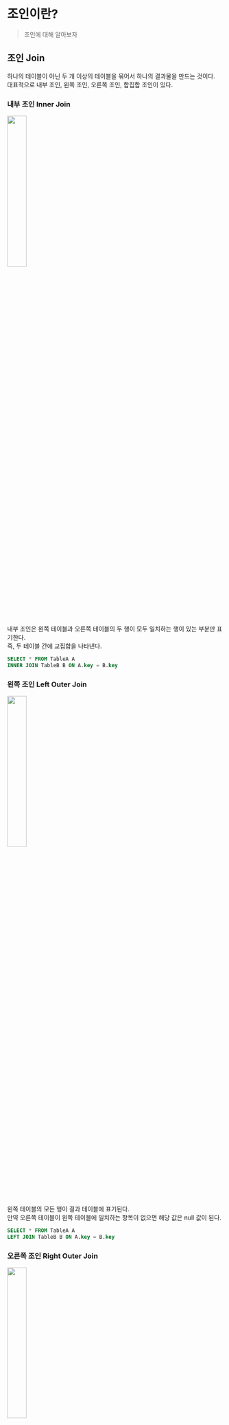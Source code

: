 # 조인이란?
> 조인에 대해 알아보자

## 조인 Join
하나의 테이블이 아닌 두 개 이상의 테이블을 묶어서 하나의 결과물을 만드는 것이다.    
대표적으로 내부 조인, 왼쪽 조인, 오른쪽 조인, 합집합 조인이 있다.

### 내부 조인 Inner Join

<img src="https://camo.githubusercontent.com/80cb81747e55caa81c1cd17ec9f3f800e1986860f8c4998d995c4fbfc62ffa58/68747470733a2f2f696d67312e6461756d63646e2e6e65742f7468756d622f523132383078302f3f73636f64653d6d746973746f72793226666e616d653d687474702533412532462532466366696c65392e75662e746973746f72792e636f6d253246696d61676525324639393739394633453541383134384437303336363539" width="30%">

내부 조인은 왼쪽 테이블과 오른쪽 테이블의 두 행이 모두 일치하는 행이 있는 부분만 표기한다.    
즉, 두 테이블 간에 교집합을 나타낸다.
```sql
SELECT * FROM TableA A
INNER JOIN TableB B ON A.key = B.key
```

### 왼쪽 조인 Left Outer Join

<img src="https://camo.githubusercontent.com/42bc70a3e15a429c9f98abc6e4714b165e79b40af9a5f64068be17b5d67c3b00/68747470733a2f2f696d67312e6461756d63646e2e6e65742f7468756d622f523132383078302f3f73636f64653d6d746973746f72793226666e616d653d687474702533412532462532466366696c65362e75662e746973746f72792e636f6d253246696d61676525324639393745374634313541383134393035303746303237" width="30%">

왼쪽 테이블의 모든 행이 결과 테이블에 표기된다.     
만약 오른쪽 테이블이 왼쪽 테이블에 일치하는 항목이 없으면 해당 값은 null 값이 된다.
```sql
SELECT * FROM TableA A
LEFT JOIN TableB B ON A.key = B.key
```

### 오른쪽 조인 Right Outer Join

<img src="https://camo.githubusercontent.com/bfea8d7ff8ced63149c7c733d0b56f313483656fb9edae5d9d5550fb93a0d426/68747470733a2f2f696d67312e6461756d63646e2e6e65742f7468756d622f523132383078302f3f73636f64653d6d746973746f72793226666e616d653d687474702533412532462532466366696c6532352e75662e746973746f72792e636f6d253246696d61676525324639393834434533353541383134393138304142443144" width="30%">

오른쪽 테이블의 모든 행이 결과 테이블에 표기된다.     
만약 왼쪽 테이블이 오른쪽 테이블에 일치하는 항목이 없으면 해당 값은 null 값이 된다.
```sql
SELECT * FROM TableA A
RIGHT JOIN TableB B ON A.key = B.key
```

### 합집한 조인 Full Outer Join

<img src="https://camo.githubusercontent.com/400325c9089232f50de3bd64d08c15261caabb7ea8e9144c6414b9114748d14a/68747470733a2f2f696d67312e6461756d63646e2e6e65742f7468756d622f523132383078302f3f73636f64653d6d746973746f72793226666e616d653d687474702533412532462532466366696c6532342e75662e746973746f72792e636f6d253246696d61676525324639393139354633343541383134393339314245304333" width="30%">

두 개의 테이블을 기반으로 조인 조건에 만족하지 않는 행까지 모두 표기한다.     
두 개의 테이블 에서 모든 레코드 집합을 생성하는데, 이때 일치하는 항목이 없으면 누락된 쪽에 null 값이 포함되어 출력한다.
```sql
SELECT * FROM TableA A
FULL OUTER JOIN TableB B ON A.key = B.key 
```

### 크로스 조인 Cross Join

<img src="https://camo.githubusercontent.com/6ffc700c20b07596991d3e8f467c23ba004fe8092e902bdcb48c24ddfffd13b4/68747470733a2f2f696d67312e6461756d63646e2e6e65742f7468756d622f523132383078302f3f73636f64653d6d746973746f72793226666e616d653d687474702533412532462532466366696c6531302e75662e746973746f72792e636f6d253246696d61676525324639393346344534343541384132443238314143363642" width="30%">

모든 경우의 수를 전부 표현해주는 방식이다.    
A가 3개, B가 4개면 총 3*4 = 12개의 데이터가 검색된다.

```sql
SELECT A.NAME, B.AGE
FROM EX_TABLE A
CROSS JOIN JOIN_TABLE B
```

### 셀프 조인 Self Join

<img src="https://camo.githubusercontent.com/63cc184fe0372fe2b17292f51764b851891809ad558368a67d8a1c47b13102cd/68747470733a2f2f696d67312e6461756d63646e2e6e65742f7468756d622f523132383078302f3f73636f64653d6d746973746f72793226666e616d653d687474702533412532462532466366696c6532352e75662e746973746f72792e636f6d253246696d61676525324639393334314433333541384133363344303631344538" width="30%">

자기자신과 자기자신을 조인하는 것이다.    
하나의 테이블을 여러번 복사해서 조인한다고 생각하면 편하다.    
자신이 갖고 있는 칼럼을 다양하게 변형시켜 활용할 때 자주 사용한다.
```sql
SELECT A.NAME, B.AGE
FROM EX_TABLE A, EX_TABLE B
```

## 참고
면접을 위한 CS 전공지식 노트    
[JOIN](https://github.com/gyoogle/tech-interview-for-developer/blob/master/Computer%20Science/Database/%5BDatabase%20SQL%5D%20JOIN.md)